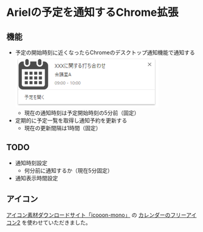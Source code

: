 # Arielの予定を通知するChrome拡張

## 機能
* 予定の開始時刻に近くなったらChromeのデスクトップ通知機能で通知する
	![通知の表示例](./docs/images/sample-notification-01.png)
	* 現在の通知時刻は予定開始時刻の5分前（固定）
* 定期的に予定一覧を取得し通知予約を更新する
	* 現在の更新間隔は1時間（固定）

## TODO
* 通知時刻設定
	* 何分前に通知するか（現在5分固定）
* 通知表示時間設定

## アイコン
[アイコン素材ダウンロードサイト「icooon-mono」](http://icooon-mono.com/) の [カレンダーのフリーアイコン2](http://icooon-mono.com/12549-%E3%82%AB%E3%83%AC%E3%83%B3%E3%83%80%E3%83%BC%E3%81%AE%E3%83%95%E3%83%AA%E3%83%BC%E3%82%A2%E3%82%A4%E3%82%B3%E3%83%B32/) を使わせていただきました。
